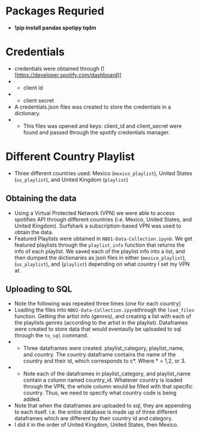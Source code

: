 
# Packages Requried
- __!pip install pandas spotipy tqdm__

# Credentials
- credentials were obtained through [![https://developer.spotify.com/dashboard]]
- - client id 
- - client secret
- A credentials.json files was created to store the credentials in a dictionary. 
- - This files was opened and keys: client_id and client_secret were found and passed through the spotify credentials manager. 

# Different Country Playlist
- Three different countries used: Mexico (`mexico_playlist`), United States (`us_playlist`), and United Kingdom (`playlist`) 
## Obtaining the data 
- Using a Virtual Protected Network (VPN) we were able to access spotifies API through different countries (i.e. Mexico, United States, and United Kingdom). Surfshark a subscription-based VPN was used to obtain the data.
- Featured Playlists were obtained in `NBO1-Data-Collection.ipynb`. We get featured playlists through the `playlist_info` function that returns the info of each playlist. We saved each of the playlist info into a list, and then dumped the dictionaries as json files in either (`mexico_playlist`), (`us_playlist`), and (`playlist`) depending on what country I set my VPN at. 

## Uploading to SQL
- Note the following was repeated three times (one for each country)
- Loading the files into `NB02-Data-Collection.ipynb`through the `load_files` function. Getting the artist info (genres), and creating a list with each of the playlists genres (according to the artist in the playlist). Dataframes were created to store data that would eventaully be uploaded to sql through the `to_sql` command. 
- - Three dataframes were created. playlist_category, playlist_name, and country. The country dataframe contains the name of the country and their id, which corresponds to c*. Where * = 1,2, or 3. 
- - Note each of the dataframes in playlist_category, and playlist_name contain a column named country_id. Whatever country is loaded through the VPN, the whole column would be filled with that specific country. Thus, we need to specify what country code is being added. 
- Note that when the dataframes are uploaded to sql, they are appending to each itself. i.e. the entire database is made up of three different dataframes which are different by their country id and category. 
- I did it in the order of United Kingdom, United States, then Mexico. 



